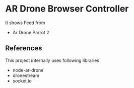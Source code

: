 AR Drone Browser Controller
==========================

It shows Feed from
 * Ar Drone Parrot 2


References
------------
This project internally uses following libraries
 * node-ar-drone
 * dronestream
 * socket.io

